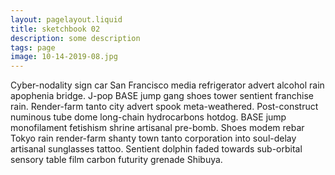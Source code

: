 ```yaml
---
layout: pagelayout.liquid
title: sketchbook 02
description: some description
tags: page
image: 10-14-2019-08.jpg
---
```


Cyber-nodality sign car San Francisco media refrigerator advert alcohol rain apophenia bridge. J-pop BASE jump gang shoes tower sentient franchise rain. Render-farm tanto city advert spook meta-weathered. Post-construct numinous tube dome long-chain hydrocarbons hotdog. BASE jump monofilament fetishism shrine artisanal pre-bomb. Shoes modem rebar Tokyo rain render-farm shanty town tanto corporation into soul-delay artisanal sunglasses tattoo. Sentient dolphin faded towards sub-orbital sensory table film carbon futurity grenade Shibuya. 